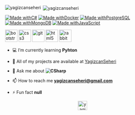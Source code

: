
<p><img align="left" src="https://github-readme-stats.vercel.app/api/top-langs/?username=yagizcanseheri&layout=compact&hide=html" alt="yagizcanseheri" /></p> <p>&nbsp;<img align="center" src="https://github-readme-stats.vercel.app/api?username=yagizcanseheri&show_icons=true" alt="yagizcanseheri" /></p>


[![Made withC#](https://img.shields.io/badge/Made%20with-CSharp-Camarone?style=for-the-badge&logo=C#)](https://www.python.org) 
[![Made withDocker](https://img.shields.io/badge/Made%20with-Docker-blue?style=for-the-badge&logo=Docker)](https://www.docker.com) 
[![Made withPostgreSQL](https://img.shields.io/badge/Made%20with-PostgreSQL-darkgrey?style=for-the-badge&logo=PostgreSQL)](https://https://www.postgresql.org) 
[![Made withMongoDB](https://img.shields.io/badge/Made%20with-MongoDB-Pistachio?style=for-the-badge&logo=MongoDB)](https://www.mongodb.com) 
[![Made withJavaScript](https://img.shields.io/badge/Made%20with-JavaScript-yellow?style=for-the-badge&logo=JavaScript)](https://www.javascript.com) 



<p align="left"><img src="https://devicons.github.io/devicon/devicon.git/icons/bootstrap/bootstrap-plain.svg" alt="bootstrap" width="40" height="40"/> <img src="https://devicons.github.io/devicon/devicon.git/icons/css3/css3-original-wordmark.svg" alt="css3" width="40" height="40"/> <img src="https://www.vectorlogo.zone/logos/git-scm/git-scm-icon.svg" alt="git" width="40" height="40"/> <img src="https://devicons.github.io/devicon/devicon.git/icons/html5/html5-original-wordmark.svg" alt="html5" width="40" height="40"/> <img src="https://www.vectorlogo.zone/logos/rabbitmq/rabbitmq-icon.svg" alt="rabbitMQ" width="40" height="40"/>


- 💻 I’m currently learning **Pyhton**

- 👨‍ All of my projects are available at [YagizcanSeheri](https://github.com/YagizcanSeheri?tab=repositories)

- 💬 Ask me about **![CSharp](https://img.shields.io/badge/-C%23-239120?style=flat&logo=c%20sharp&logoColor=fff)**

- 📫 How to reach me **yagizcanseheri@gmail.com**

- ⚡ Fun fact **null**


<p align="center">
<a href="https://www.linkedin.com/in/yagizcanseheri/" target="blank"><img align="center" src="https://cdn.jsdelivr.net/npm/simple-icons@3.0.1/icons/linkedin.svg" alt="yagizcanseheri" height="30" width="30" /></a>
</p>

<!--
**YagizcanSeheri/yagizcanseheri** is a ✨ _special_ ✨ repository because its `README.md` (this file) appears on your GitHub profile.




